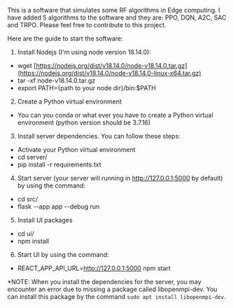 This is a software that simulates some RF algorithms in Edge computing. I have added 5 algorithms to the software and they are: PPO, DQN, A2C, SAC and TRPO. Please feel free to contribute to this project.

Here are the guide to start the software:
1. Install Nodejs (I'm using node version 18.14.0):
  - wget [https://nodejs.org/dist/v18.14.0/node-v18.14.0.tar.gz](https://nodejs.org/dist/v18.14.0/node-v18.14.0-linux-x64.tar.gz)
  - tar -xf node-v18.14.0.tar.gz
  - export PATH={path to your node dir}/bin:$PATH
2. Create a Python virtual environment
  - You can you conda or what ever you have to create a Python virtual environment (python version should be 3.7.16)
3. Install server dependencies. You can follow these steps:
  - Activate your Python virtual environment
  - cd server/
  - pip install -r requirements.txt
4. Start server (your server will running in http://127.0.0.1:5000 by default) by using the command:
  - cd src/
  - flask --app app --debug run
5. Install UI packages
  - cd ui/
  - npm install
6. Start UI by using the command:
  - REACT_APP_API_URL=http://127.0.0.1:5000 npm start

*NOTE: When you install the dependencies for the server, you may encounter an error due to missing a package called libopenmpi-dev. You can install this package by the command `sudo apt install libopenmpi-dev`.

